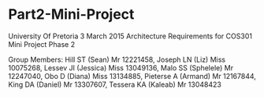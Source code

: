 # Part2-Mini-Project
University Of Pretoria 
3 March 2015
Architecture Requirements for COS301 Mini Project
Phase 2

Group Members:
Hill ST (Sean) Mr 12221458, 
Joseph LN (Liz) Miss 10075268,
Lessev JI (Jessica) Miss 13049136,
Malo SS (Sphelele) Mr 12247040, 
Obo D (Diana) Miss 13134885, 
Pieterse A (Armand) Mr 12167844,
King DA (Daniel) Mr 13307607,
Tessera KA (Kaleab) Mr 13048423
